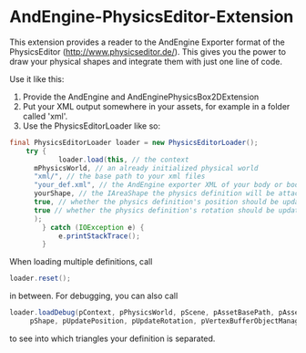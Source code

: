 AndEngine-PhysicsEditor-Extension
=================================

This extension provides a reader to the AndEngine Exporter format of the PhysicsEditor (http://www.physicseditor.de/). This gives you the power to draw your physical shapes and integrate them with just one line of code.

Use it like this:
1. Provide the AndEngine and AndEnginePhysicsBox2DExtension
2. Put your XML output somewhere in your assets, for example in a folder called 'xml'.
3. Use the PhysicsEditorLoader like so:
```java
final PhysicsEditorLoader loader = new PhysicsEditorLoader();
  	try {
			loader.load(this, // the context
      mPhysicsWorld, // an already initialized physical world
      "xml/", // the base path to your xml files
      "your_def.xml", // the AndEngine exporter XML of your body or bodies
      yourShape, // the IAreaShape the physics definition will be attached to
      true, // whether the physics definition's position should be updated or not
      true // whether the physics definition's rotation should be updated or not
      );
		} catch (IOException e) {
			e.printStackTrace();
		}
```
When loading multiple definitions, call
```java
loader.reset();
```
in between.
For debugging, you can also call 
```java
loader.loadDebug(pContext, pPhysicsWorld, pScene, pAssetBasePath, pAssetPath, 
     pShape, pUpdatePosition, pUpdateRotation, pVertexBufferObjectManager)
```
to see into which triangles your definition is separated.